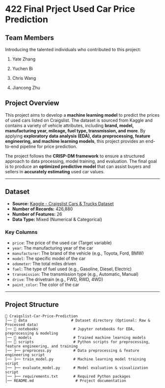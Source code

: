 # **422 Final Prject Used Car Price Prediction**

## **Team Members**
Introducing the talented individuals who contributed to this project:

1. Yate Zhang


2. Yuchen Bi


3. Chris Wang


4. Jiancong Zhu

## **Project Overview**
This project aims to develop a **machine learning model** to predict the prices of used cars listed on Craigslist. The dataset is sourced from Kaggle and contains a variety of vehicle attributes, including **brand, model, manufacturing year, mileage, fuel type, transmission, and more**. By applying **exploratory data analysis (EDA), data preprocessing, feature engineering, and machine learning models**, this project provides an end-to-end pipeline for price prediction.

The project follows the **CRISP-DM framework** to ensure a structured approach to data processing, model training, and evaluation. The final goal is to produce an **optimized predictive model** that can assist buyers and sellers in **accurately estimating** used car values.

---

## **Dataset**
- **Source:** [Kaggle - Craigslist Cars & Trucks Dataset](https://www.kaggle.com/datasets/austinreese/craigslist-carstrucks-data)
- **Number of Records:** 426,880
- **Number of Features:** 26
- **Data Type:** Mixed (Numerical & Categorical)

### **Key Columns**
- `price`: The price of the used car (Target variable)
- `year`: The manufacturing year of the car
- `manufacturer`: The brand of the vehicle (e.g., Toyota, Ford, BMW)
- `model`: The specific model of the car
- `odometer`: The total miles driven
- `fuel`: The type of fuel used (e.g., Gasoline, Diesel, Electric)
- `transmission`: The transmission type (e.g., Automatic, Manual)
- `drive`: The drivetrain (e.g., FWD, RWD, 4WD)
- `paint_color`: The color of the car

---

## **Project Structure**
```plaintext
📂 Craigslist-Car-Price-Prediction
│── 📂 data                    # Dataset directory (Optional: Raw & Processed data)
│── 📂 notebooks                # Jupyter notebooks for EDA, preprocessing & modeling
│── 📂 models                   # Trained machine learning models
│── 📂 scripts                  # Python scripts for preprocessing, feature engineering, and training
│── ├── preprocess.py          # Data preprocessing & feature engineering script
│── ├── train_model.py         # Machine learning model training script
│── ├── evaluate_model.py      # Model evaluation & visualization script
│── ├── requirements.txt       # Required Python packages
│── README.md                   # Project documentation
